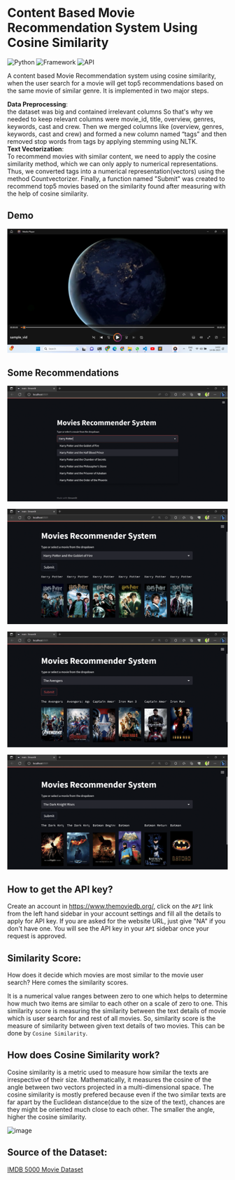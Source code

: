 # Content Based Movie Recommendation System Using Cosine Similarity

![Python](https://img.shields.io/badge/Python-3.8-blueviolet)
![Framework](https://img.shields.io/badge/Framework-Streamlit-red)
![API](https://img.shields.io/badge/API-TMDB-fcba03)



<!-- Description -->
A content based Movie Recommendation system using cosine similarity, when the user search for a movie will get top5 recommendations based on the same movie of similar genre. It is implemented in two major steps.

**Data Preprocessing**:<br> 
the dataset was big and contained irrelevant columns So that's why we needed to keep relevant columns were movie_id, title, overview, genres, keywords, cast and crew. Then we merged columns like (overview, genres, keywords, cast and crew) and formed a new column named “tags” and then removed stop words from tags by applying stemming using NLTK.  
**Text Vectorization**:<br>
To recommend movies with similar content, we need to apply the cosine similarity method, which we can only apply to numerical representations. Thus, we converted tags into a numerical representation(vectors) using the method Countvectorizer. Finally, a function named "Submit" was created to recommend top5 movies based on the similarity found after measuring with the help of cosine similarity. 



## Demo
[![video](https://github.com/rishav197/Movies-Recommendation-System/blob/main/Demo_Video/Screenshot%20(3328).png)](https://github.com/rishav197/Movies-Recommendation-System/blob/main/Demo_Video/mrs_demo.mp4)



## Some Recommendations
![image-1](https://github.com/rishav197/Movies-Recommendation-System/blob/main/Recommendations/img1.png.jpg)

![image-2](https://github.com/rishav197/Movies-Recommendation-System/blob/main/Recommendations/img2.png.jpg)

![image-3](https://github.com/rishav197/Movies-Recommendation-System/blob/main/Recommendations/img3.png.jpg)

![image-4](https://github.com/rishav197/Movies-Recommendation-System/blob/main/Recommendations/img4.png.jpg)



## How to get the API key?
Create an account in https://www.themoviedb.org/, click on the `API` link from the left hand sidebar in your account settings and fill all the details to apply for API key. If you are asked for the website URL, just give "NA" if you don't have one. You will see the API key in your `API` sidebar once your request is approved.



## Similarity Score:
How does it decide which movies are most similar to the movie user search? Here comes the similarity scores.

It is a numerical value ranges between zero to one which helps to determine how much two items are similar to each other on a scale of zero to one. This similarity score is measuring the similarity between the text details of movie which is user search for and rest of all movies. So, similarity score is the measure of similarity between given text details of two movies. This can be done by `Cosine Similarity`.


## How does Cosine Similarity work?
Cosine similarity is a metric used to measure how similar the texts are irrespective of their size. Mathematically, it measures the cosine of the angle between two vectors projected in a multi-dimensional space. The cosine similarity is mostly prefered because even if the two similar texts are far apart by the Euclidean distance(due to the size of the text), chances are they might be oriented much close to each other. The smaller the angle, higher the cosine similarity.

![image](https://miro.medium.com/v2/resize:fit:1400/1*IhpY-6LYV75983THCpWo-w.png)



## Source of the Dataset:
[IMDB 5000 Movie Dataset](https://www.kaggle.com/datasets/tmdb/tmdb-movie-metadata?select=tmdb_5000_movies.csv)